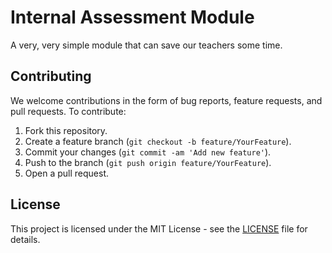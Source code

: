 # Internal Assessment Module

A very, very simple module that can save our teachers some time.

## Contributing

We welcome contributions in the form of bug reports, feature requests, and pull requests. To contribute:

1. Fork this repository.
2. Create a feature branch (`git checkout -b feature/YourFeature`).
3. Commit your changes (`git commit -am 'Add new feature'`).
4. Push to the branch (`git push origin feature/YourFeature`).
5. Open a pull request.

## License

This project is licensed under the MIT License - see the [LICENSE](LICENSE) file for details.
